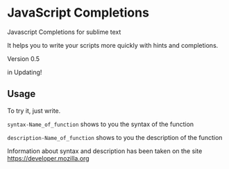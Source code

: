 <h1>JavaScript Completions</h1>

Javascript Completions for sublime text

It helps you to write your scripts more quickly with hints and completions.

Version 0.5

in Updating!

<h2>Usage</h2>

To try it, just write.

<code>syntax-Name_of_function</code> shows to you the syntax of the function

<code>description-Name_of_function</code> shows to you the description of the function

Information about syntax and description has been taken on the site https://developer.mozilla.org
